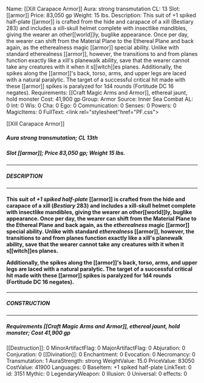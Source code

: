 Name: [[Xill Carapace Armor]]
Aura: strong transmutation
CL: 13
Slot: [[armor]]
Price: 83,050 gp
Weight: 15 lbs.
Description: This suit of +1 spiked half-plate [[armor]] is crafted from the hide and carapace of a xill (Bestiary 283) and includes a xill-skull helmet complete with insectlike mandibles, giving the wearer an other[[world]]ly, buglike appearance. Once per day, the wearer can shift from the Material Plane to the Ethereal Plane and back again, as the etherealness magic [[armor]] special ability. Unlike with standard etherealness [[armor]], however, the transitions to and from planes function exactly like a xill's planewalk ability, save that the wearer cannot take any creatures with it when it s[[witch]]es planes. Additionally, the spikes along the [[armor]]'s back, torso, arms, and upper legs are laced with a natural paralytic. The target of a successful critical hit made with these [[armor]] spikes is paralyzed for 1d4 rounds (Fortitude DC 16 negates).
Requirements: [[Craft Magic Arms and Armor]], ethereal jaunt, hold monster
Cost: 41,900 gp
Group: Armor
Source: Inner Sea Combat
AL: 0
Int: 0
Wis: 0
Cha: 0
Ego: 0
Communication: 0
Senses: 0
Powers: 0
MagicItems: 0
FullText: <link rel="stylesheet"href="PF.css"><div class="heading"><p class="alignleft">[[Xill Carapace Armor]]</p><div style="clear: both;"></div></div><div><h5><b>Aura </b>strong transmutation; <b>CL </b>13th</h5><h5><b>Slot </b>[[armor]]; <b>Price </b>83,050 gp; <b>Weight </b>15 lbs.</h5></div><hr/><div><h5><b>DESCRIPTION</b></h5></div><hr/><div><h4><p>This suit of <i>+1 spiked half-plate</i> [[armor]] is crafted from the hide and carapace of a xill (<i>Bestiary</i> 283) and includes a xill-skull helmet complete with insectlike mandibles, giving the wearer an other[[world]]ly, buglike appearance. Once per day, the wearer can shift from the Material Plane to the Ethereal Plane and back again, as the <i>etherealness</i> magic [[armor]] special ability. Unlike with standard <i>etherealness</i> [[armor]], however, the transitions to and from planes function exactly like a xill's planewalk ability, save that the wearer cannot take any creatures with it when it s[[witch]]es planes.</p><p>Additionally, the spikes along the [[armor]]'s back, torso, arms, and upper legs are laced with a natural paralytic. The target of a successful critical hit made with these [[armor]] spikes is paralyzed for 1d4 rounds (Fortitude DC 16 negates).</p></h4></div><hr/><div><h5><b>CONSTRUCTION</b></h5></div><hr/><div><h5><b>Requirements </b>[[Craft Magic Arms and Armor]], <i>ethereal jaunt</i>, <i>hold monster</i>; <b>Cost </b>41,900 gp</h5></div>
[[Destruction]]: 0
MinorArtifactFlag: 0
MajorArtifactFlag: 0
Abjuration: 0
Conjuration: 0
[[Divination]]: 0
Enchantment: 0
Evocation: 0
Necromancy: 0
Transmutation: 1
AuraStrength: strong
WeightValue: 15.0
PriceValue: 83050
CostValue: 41900
Languages: 0
BaseItem: +1 spiked half-plate
LinkText: 0
id: 3151
Mythic: 0
LegendaryWeapon: 0
Illusion: 0
Universal: 0
effects: 0
